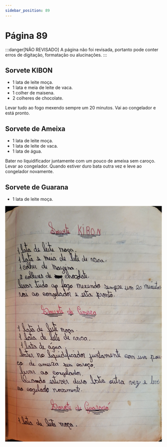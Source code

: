 ```yaml
---
sidebar_position: 89
---
```

# Página 89
:::danger[NÃO REVISADO]
A página não foi revisada, portanto pode conter erros de digitação, formatação ou alucinações.
:::
## Sorvete KIBON

*   1 lata de leite moça.
*   1 lata e meia de leite de vaca.
*   1 colher de maisena.
*   2 colheres de chocolate.

Levar tudo ao fogo mexendo sempre um 20 minutos.
Vai ao congelador e está pronto.

## Sorvete de Ameixa

*   1 lata de leite moça.
*   1 lata de leite de vaca.
*   1 lata de água.

Bater no liquidificador juntamente com um pouco de ameixa sem caroço.
Levar ao congelador.
Quando estiver duro bata outra vez e leve ao congelador novamente.

## Sorvete de Guarana

*   1 lata de leite moça.

![imagem base](./images/page_89.png)